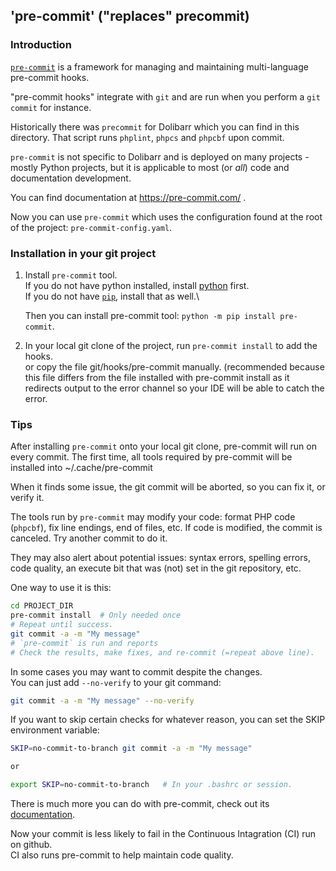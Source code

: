 ## 'pre-commit' ("replaces" precommit)

### Introduction

[`pre-commit`](https://pre-commit.org) is a framework for managing and
maintaining multi-language pre-commit hooks.

"pre-commit hooks" integrate with `git` and are run when you perform a
`git commit` for instance.

Historically there was `precommit` for Dolibarr which you can find in this
directory. That script runs `phplint`, `phpcs` and `phpcbf` upon commit.

`pre-commit` is not specific to Dolibarr and is deployed on many projects -
mostly Python projects, but it is applicable to most (or *all*) code and
documentation development.

You can find documentation at https://pre-commit.com/ .

Now you can use `pre-commit` which uses the configuration found at the root of
the project: `pre-commit-config.yaml`.


### Installation in your git project

1. Install `pre-commit` tool.\
   If you do not have python installed, install [python](https://www.python.org) first.\
   If you do not have [`pip`](https://pypi.org/project/pip), install that as well.\\

   Then you can install pre-commit tool: `python -m pip install pre-commit`.

2. In your local git clone of the project, run `pre-commit install` to add the hooks.\
   or copy the file git/hooks/pre-commit manually. (recommended because this file differs
   from the file installed with pre-commit install as it redirects output to the error
   channel so your IDE will be able to catch the error.


### Tips

After installing `pre-commit` onto your local git clone, pre-commit will run
on every commit. The first time, all tools required by pre-commit will be installed 
into ~/.cache/pre-commit 

When it finds some issue, the git commit will be aborted, so you can fix it,
or verify it.

The tools run by `pre-commit` may modify your code: format PHP code
(`phpcbf`), fix line endings, end of files, etc. If code is modified, the commit
is canceled. Try another commit to do it.

They may also alert about potential issues: syntax errors, spelling errors,
code quality, an execute bit that was (not) set in the git repository, etc.

One way to use it is this:

```bash
cd PROJECT_DIR
pre-commit install  # Only needed once
# Repeat until success.
git commit -a -m "My message"
# `pre-commit` is run and reports
# Check the results, make fixes, and re-commit (=repeat above line).
```

In some cases you may want to commit despite the changes.\
You can just add
`--no-verify` to your git command:

```bash
git commit -a -m "My message" --no-verify
```

If you want to skip certain checks for whatever reason, you can set the SKIP
environment variable:

```bash
SKIP=no-commit-to-branch git commit -a -m "My message"

or

export SKIP=no-commit-to-branch   # In your .bashrc or session.
```

There is much more you can do with pre-commit, check out its
[documentation](https://pre-commit.com).

Now your commit is less likely to fail in the Continuous Intagration (CI) run
on github.\
CI also runs pre-commit to help maintain code quality.
